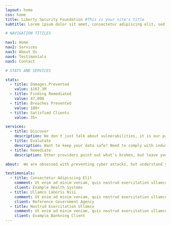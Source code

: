 ```yaml
---
layout: home
css: home 
title: Liberty Security Foundation #This is your site's title
subtitle: Lorem ipsum dolor sit amet, consectetur adipiscing elit, sed do eiusmod tempor incididunt ut labore et dolore magna aliqua. Ut enim ad minim veniam, quis nostrud exercitation ullamco laboris nisi ut aliquip ex ea commodo consequat.

# NAVIGATION TITILES

nav1: Home
nav2: Services
nav3: About Us
nav4: Testimonials
nav5: Contact

# STATS AND SERVICES

stats:
  - title: Damages Prevented
    value: $167.3M
  - title: Finding Remediated
    value: 47,000
  - title: Breaches Prevented
    value: 100+
  - title: Satisfied Clients
    value: 35+

services:
  - title: Discover
    description: We don't just talk about vulnerabilities, it is our passion to find them. Let us find the next big CVE in your product or business-critical service.
  - title: Evalutate
    description: Want to keep your data safe? Need to comply with industry or government regulations? Let us find your vulnerabilities before the bad guys do.
  - title: Remediate
    description: Other providers point out what's broken, but leave you to fix it. With our remediation services we'll stay with you until the problem is resolved.

about:  We are obsessed with preventing cyber attacks, but understand your organization has other objectives. With the knowledge that no organization intends to be insecure. We approach every client with the ethos of compassionate understanding. Our experts educate rather than chastise. Because if you understand, accept, and work to improve your cyber risk before losing access to files, having customer data leaked on the web, or suffering an embarrassing defacement attack the worst may never happen.

testimonials:
  - title: Consectetur Adipiscing Elit
    comment: Ut enim ad minim veniam, quis nostrud exercitation ullamco laboris nisi ut aliquip ex ea commodo consequat.
    client: Example Health Systems
  - title: Ullamco Laboris Nisi
    comment: Ut enim ad minim veniam, quis nostrud exercitation ullamco laboris nisi ut aliquip ex ea commodo consequat.
    client: Reference Government Agency
  - title: Nostrud Exercitation Ullamco
    comment: Ut enim ad minim veniam, quis nostrud exercitation ullamco laboris nisi ut aliquip ex ea commodo consequat.
    client: Example Bankning Client
---
```


